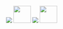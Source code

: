 <img src="https://github.com/user-attachments/assets/93a15a2c-15b4-4449-9fad-f6a07ee10534">
<img src="url-to-image" width="48">

<img src="https://github.com/user-attachments/assets/3ed4cccf-b386-4aef-a045-54e515dfbb03">
<img src="url-to-image" width="48">
